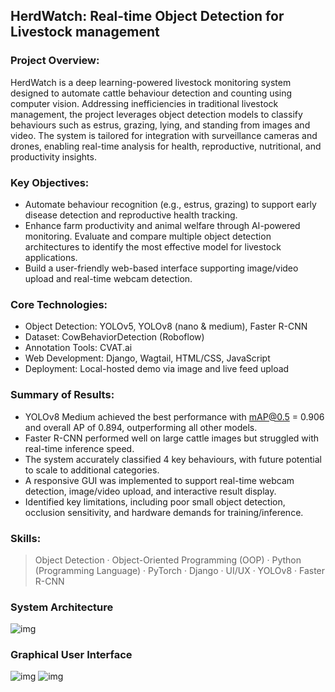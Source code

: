 ## HerdWatch: Real-time Object Detection for Livestock management

### Project Overview:
HerdWatch is a deep learning-powered livestock monitoring system designed to automate cattle behaviour detection and counting using computer vision. Addressing inefficiencies in traditional livestock management, the project leverages object detection models to classify behaviours such as estrus, grazing, lying, and standing from images and video. The system is tailored for integration with surveillance cameras and drones, enabling real-time analysis for health, reproductive, nutritional, and productivity insights.

### Key Objectives:
- Automate behaviour recognition (e.g., estrus, grazing) to support early disease detection and reproductive health tracking.
- Enhance farm productivity and animal welfare through AI-powered monitoring.
Evaluate and compare multiple object detection architectures to identify the most effective model for livestock applications.
- Build a user-friendly web-based interface supporting image/video upload and real-time webcam detection.

### Core Technologies:
- Object Detection: YOLOv5, YOLOv8 (nano & medium), Faster R-CNN
- Dataset: CowBehaviorDetection (Roboflow)
- Annotation Tools: CVAT.ai
- Web Development: Django, Wagtail, HTML/CSS, JavaScript
- Deployment: Local-hosted demo via image and live feed upload

### Summary of Results:
- YOLOv8 Medium achieved the best performance with mAP@0.5 = 0.906 and overall AP of 0.894, outperforming all other models.
- Faster R-CNN performed well on large cattle images but struggled with real-time inference speed.
- The system accurately classified 4 key behaviours, with future potential to scale to additional categories.
- A responsive GUI was implemented to support real-time webcam detection, image/video upload, and interactive result display.
- Identified key limitations, including poor small object detection, occlusion sensitivity, and hardware demands for training/inference.

### Skills: 
> Object Detection · Object-Oriented Programming (OOP) · Python (Programming Language) · PyTorch · Django · UI/UX · YOLOv8 · Faster R-CNN 

### System Architecture
![img](https://i.imgur.com/1iuKYYp.png)

### Graphical User Interface
![img](https://i.imgur.com/DweXM3J.png)
![img](https://i.imgur.com/87ku0My.png)